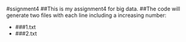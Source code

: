 #ssignment4
##This is my assignment4 for big data.
##The code will generate two files with each line including a increasing number:
* ###1.txt
* ###2.txt

